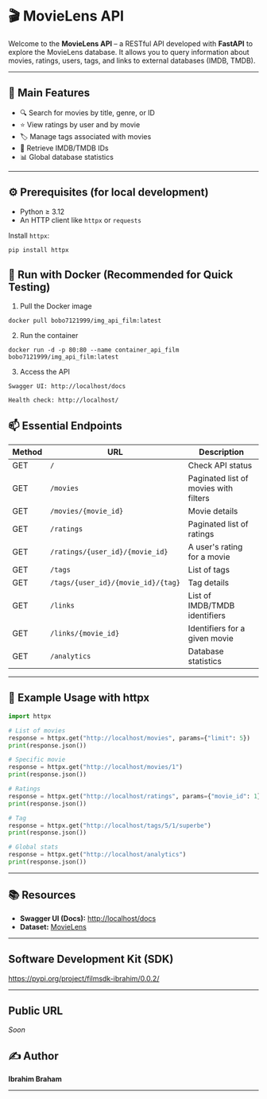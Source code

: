 # 🎬 MovieLens API

Welcome to the **MovieLens API** – a RESTful API developed with **FastAPI** to explore the MovieLens database. It allows you to query information about movies, ratings, users, tags, and links to external databases (IMDB, TMDB).

---

## 🚀 Main Features

- 🔍 Search for movies by title, genre, or ID  
- ⭐ View ratings by user and by movie  
- 🏷️ Manage tags associated with movies  
- 🔗 Retrieve IMDB/TMDB IDs  
- 📊 Global database statistics  

---

## ⚙️ Prerequisites (for local development)

- Python ≥ 3.12
- An HTTP client like `httpx` or `requests`

Install `httpx`:
```bash
pip install httpx
```

## 🐳 Run with Docker (Recommended for Quick Testing)

1. Pull the Docker image
```
docker pull bobo7121999/img_api_film:latest
```
2. Run the container
```
docker run -d -p 80:80 --name container_api_film bobo7121999/img_api_film:latest
```
3. Access the API
```
Swagger UI: http://localhost/docs

Health check: http://localhost/
```

## 📫 Essential Endpoints

| Method | URL                                    | Description                           |
|--------|----------------------------------------|------------------------------------   |
| GET    | `/`                                    | Check API status                      |
| GET    | `/movies`                              | Paginated list of movies with filters |
| GET    | `/movies/{movie_id}`                   | Movie details                         |
| GET    | `/ratings`                             | Paginated list of ratings             |
| GET    | `/ratings/{user_id}/{movie_id}`        | A user's rating for a movie           |
| GET    | `/tags`                                | List of tags                          |
| GET    | `/tags/{user_id}/{movie_id}/{tag}`     | Tag details                           |
| GET    | `/links`                               | List of IMDB/TMDB identifiers         |
| GET    | `/links/{movie_id}`                    | Identifiers for a given movie         |
| GET    | `/analytics`                           | Database statistics                   |



---

## 🧪 Example Usage with httpx

```python
import httpx

# List of movies
response = httpx.get("http://localhost/movies", params={"limit": 5})
print(response.json())

# Specific movie
response = httpx.get("http://localhost/movies/1")
print(response.json())

# Ratings
response = httpx.get("http://localhost/ratings", params={"movie_id": 1})
print(response.json())

# Tag
response = httpx.get("http://localhost/tags/5/1/superbe")
print(response.json())

# Global stats
response = httpx.get("http://localhost/analytics")
print(response.json())

```
---

## 📚 Resources

- **Swagger UI (Docs):** [http://localhost/docs](http://localhost/docs)
- **Dataset:** [MovieLens](https://grouplens.org/datasets/movielens/)

---

## Software Development Kit (SDK)

https://pypi.org/project/filmsdk-ibrahim/0.0.2/ 

---

## Public URL

*Soon*

## ✍️ Author

**Ibrahim Braham**

---
